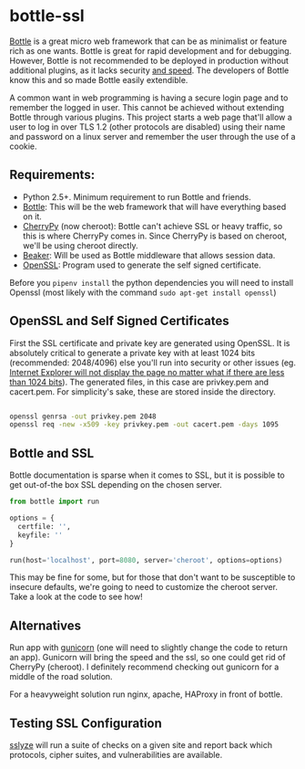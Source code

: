 # bottle-ssl

[Bottle][bottle] is a great micro web framework that can be as minimalist or
feature rich as one wants. Bottle is great for rapid development and for
debugging. However, Bottle is not recommended to be deployed in production
without additional plugins, as it lacks security [and speed][serverOptions].
The developers of Bottle know this and so made Bottle easily extendible.

A common want in web programming is having a secure login page and to remember
the logged in user. This cannot be achieved without extending Bottle through
various plugins. This project starts a web page that'll allow a user to log in
over TLS 1.2 (other protocols are disabled) using their name and password on a
linux server and remember the user through the use of a cookie.

## Requirements:

- Python 2.5+. Minimum requirement to run Bottle and friends.
- [Bottle][bottle]: This will be the web framework that will have everything based on it.
- [CherryPy][cherrypy] (now cheroot): Bottle can't achieve SSL or heavy
  traffic, so this is where CherryPy comes in. Since CherryPy is based on
  cheroot, we'll be using cheroot directly.
- [Beaker][beaker]: Will be used as Bottle middleware that allows session data.
- [OpenSSL][openssl]: Program used to generate the self signed certificate.

Before you `pipenv install` the python dependencies you will need to install
Openssl (most likely with the command `sudo apt-get install
openssl`)

## OpenSSL and Self Signed Certificates

First the SSL certificate and private key are generated using OpenSSL. It is
absolutely critical to generate a private key with at least 1024 bits
(recommended: 2048/4096) else you'll run into security or other issues (eg.
[Internet Explorer will not display the page no matter what if there are less
than 1024 bits][1024bit]).  The generated files, in this case are privkey.pem and
cacert.pem. For simplicity's sake, these are stored inside the directory.

```bash

openssl genrsa -out privkey.pem 2048
openssl req -new -x509 -key privkey.pem -out cacert.pem -days 1095

```

## Bottle and SSL

Bottle documentation is sparse when it comes to SSL, but it is possible to get
out-of-the box SSL depending on the chosen server.

```python
from bottle import run

options = {
  certfile: '',
  keyfile: ''
}

run(host='localhost', port=8080, server='cheroot', options=options)
```

This may be fine for some, but for those that don't want to be susceptible to
insecure defaults, we're going to need to customize the cheroot server. Take a
look at the code to see how!

## Alternatives

Run app with [gunicorn](http://gunicorn.org/) (one will need to slightly change
the code to return an app). Gunicorn will bring the speed and the ssl, so one
could get rid of CherryPy (cheroot). I definitely recommend checking out
gunicorn for a middle of the road solution.

For a heavyweight solution run nginx, apache, HAProxy in front of bottle.

## Testing SSL Configuration

[sslyze](https://github.com/nabla-c0d3/sslyze) will run a suite of checks on a
given site and report back which protocols, cipher suites, and vulnerabilities
are available.

[bottle]: http://bottlepy.org/
[cherrypy]: http://cherrypy.org/
[beaker]: http://beaker.readthedocs.org/en/latest/
[pyopenssl]: https://launchpad.net/pyopenssl
[openssl]: http://openssl.org/
[serverOptions]: http://bottlepy.org/docs/dev/deployment.html#server-options
[1024bit]: http://technet.microsoft.com/en-us/security/advisory/2661254
